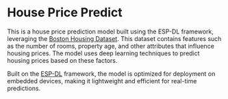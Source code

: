 # House Price Predict

This is a house price prediction model built using the ESP-DL framework, leveraging the [Boston Housing Dataset](https://lib.stat.cmu.edu/datasets/boston). This dataset contains features such as the number of rooms, property age, and other attributes that influence housing prices. The model uses deep learning techniques to predict housing prices based on these factors.

Built on the [ESP-DL](https://github.com/espressif/esp-dl) framework, the model is optimized for deployment on embedded devices, making it lightweight and efficient for real-time predictions.

